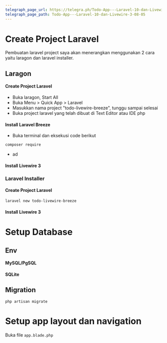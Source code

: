 ```yaml
---
telegraph_page_url: https://telegra.ph/Todo-App---Laravel-10-dan-Livewire-3-08-05
telegraph_page_path: Todo-App---Laravel-10-dan-Livewire-3-08-05
---
```

# Create Project Laravel
Pembuatan laravel project saya akan menerangkan menggunakan 2 cara yaitu laragon dan laravel installer.
## Laragon
#### Create Project Laravel
- Buka laragon, Start All
- Buka Menu > Quick App > Laravel
- Masukkan nama project "todo-livewire-breeze", tunggu sampai selesai
- Buka project laravel yang telah dibuat di Text Editor atau IDE php
#### Install Laravel Breeze
- Buka terminal dan eksekusi code berikut
```bash
composer require
```
- ad
#### Install Livewire 3
### Laravel Installer
#### Create Project Laravel
```bash
laravel new todo-livewire-breeze
```
#### Install Livewire 3
# Setup Database
## Env
#### MySQL/PgSQL
#### SQLite
## Migration
```
php artisan migrate
```

# Setup app layout dan navigation

Buka file `app.blade.php`